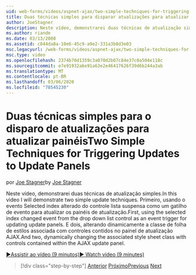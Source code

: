 ```yaml
---
uid: web-forms/videos/aspnet-ajax/two-simple-techniques-for-triggering-updates-to-update-panels
title: Duas técnicas simples para disparar atualizações para atualizar painéis | Microsoft Docs
author: JoeStagner
description: Neste vídeo, demonstrarei duas técnicas de atualização simples. Primeiro, usando o evento Selected index alterado do controle lista suspensa como um evento de trigonometria...
ms.author: riande
ms.date: 03/13/2008
ms.assetid: c844da8a-10e6-45c9-a9e2-331a3b8d3e03
msc.legacyurl: /web-forms/videos/aspnet-ajax/two-simple-techniques-for-triggering-updates-to-update-panels
msc.type: video
ms.openlocfilehash: 2374b70d1359c3a070d2b07c84e37c0a504e118c
ms.sourcegitcommit: e7e91932a6e91a63e2e46417626f39d6b244a3ab
ms.translationtype: MT
ms.contentlocale: pt-BR
ms.lasthandoff: 03/06/2020
ms.locfileid: "78545230"
---
```

# <a name="two-simple-techniques-for-triggering-updates-to-update-panels"></a><span data-ttu-id="066a8-104">Duas técnicas simples para o disparo de atualizações para atualizar painéis</span><span class="sxs-lookup"><span data-stu-id="066a8-104">Two Simple Techniques for Triggering Updates to Update Panels</span></span>

<span data-ttu-id="066a8-105">por [Joe Stagner](https://github.com/JoeStagner)</span><span class="sxs-lookup"><span data-stu-id="066a8-105">by [Joe Stagner](https://github.com/JoeStagner)</span></span>

<span data-ttu-id="066a8-106">Neste vídeo, demonstrarei duas técnicas de atualização simples.</span><span class="sxs-lookup"><span data-stu-id="066a8-106">In this video I will demonstrate two simple update techniques.</span></span> <span data-ttu-id="066a8-107">Primeiro, usando o evento Selected index alterado do controle lista suspensa como um gatilho de evento para atualizar os painéis de atualização.</span><span class="sxs-lookup"><span data-stu-id="066a8-107">First, using the selected index changed event from the drop down list control as an event trigger for updating update panels.</span></span> <span data-ttu-id="066a8-108">E dois, alterando dinamicamente a classe de folha de estilos associada com controles contidos no painel de atualização AJAX.</span><span class="sxs-lookup"><span data-stu-id="066a8-108">And two, dynamically changing the associated style sheet class with controls contained within the AJAX update panel.</span></span>

[<span data-ttu-id="066a8-109">&#9654;Assistir ao vídeo (9 minutos)</span><span class="sxs-lookup"><span data-stu-id="066a8-109">&#9654; Watch video (9 minutes)</span></span>](https://channel9.msdn.com/Blogs/ASP-NET-Site-Videos/two-simple-techniques-for-triggering-updates-to-update-panels)

> [!div class="step-by-step"]
> <span data-ttu-id="066a8-110">[Anterior](how-do-i-retrieve-values-from-server-side-ajax-controls.md)
> [Próximo](use-aspnet-ajax-cascading-drop-down-control-to-access-a-database.md)</span><span class="sxs-lookup"><span data-stu-id="066a8-110">[Previous](how-do-i-retrieve-values-from-server-side-ajax-controls.md)
[Next](use-aspnet-ajax-cascading-drop-down-control-to-access-a-database.md)</span></span>
